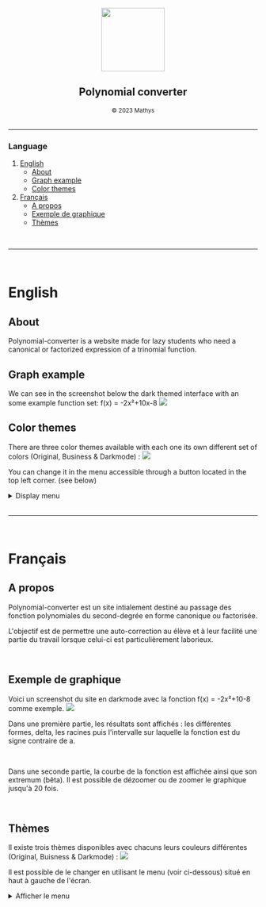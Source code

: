 <br>
<div style="text-align: center;">
    <img src="img/polynomial_icon.svg" width=128px>
    <h2> Polynomial converter </h2>
    <small>&copy; 2023 Mathys</small>
</div>

<br>

***

<summary><h3>Language</h3></summary>
  <ol>
    <li>
      <a href="#english">English</a>
      <ul>
        <li><a href="#about">About</a></li>
        <li><a href="#graph">Graph example</a></li>
        <li><a href="#colors">Color themes</a></li>
      </ul>
    </li>
    <li>
      <a href="#francais">Français</a>
      <ul>
        <li><a href="#a-propos">A propos</a></li>
        <li><a href="#graphique">Exemple de graphique</a></li>
        <li><a href="#themes">Thèmes</a></li>
      </ul>
    </li>
  </ol>
<br>

***

<br>


<h1 id="english">English</h1>


<h2 id="about">About</h2>
Polynomial-converter is a website made for lazy students who need a canonical or factorized expression of a trinomial function.

<br>

<h2 id="graph">Graph example</h2>
We can see in the screenshot below the dark themed interface with an some example function set: f(x) = -2x²+10x-8

<img src="readme_exemple.png">

<br>

<h2 id="colors">Color themes</h2>
There are three color themes available with each one its own different set of colors (Original, Business & Darkmode) :

<img src="readme_themes.png">

 You can change it in the menu accessible through a button located in the top left corner. (see below)

<details>
  <summary>Display menu</summary>
  <img src="readme_menu.png" style="float: left">
</details>

<br>

*** 

<br>

<h1 id="francais">Français</h1>


<h2 id="a-propos">A propos</h2>
Polynomial-converter est un site intialement destiné au passage des fonction polynomiales du second-degrée en forme canonique ou factorisée. 

<br>

L'objectif est de permettre une auto-correction au élève et à leur facilité une partie du travail lorsque celui-ci est particulièrement laborieux.

<br>

<h2 id="graphique"> Exemple de graphique </h2>
Voici un screenshot du site en darkmode avec la fonction f(x) = -2x²+10-8 comme exemple.

<img src="readme_exemple.png">

Dans une première partie, les résultats sont affichés : les différentes formes, delta, les racines puis l'intervalle sur laquelle la fonction est du signe contraire de a.

<br>

Dans une seconde partie, la courbe de la fonction est affichée ainsi que son extremum (bêta). Il est possible de dézoomer ou de zoomer le graphique jusqu'à 20 fois.


<br>

<h2 id="themes">Thèmes</h2>
Il existe trois thèmes disponibles avec chacuns leurs couleurs différentes (Original, Buisness & Darkmode) :

<img src="readme_themes.png">

 Il est possible de le changer en utilisant le menu (voir ci-dessous) situé en haut à gauche de l'écran.
<details>
  <summary>Afficher le menu</summary>
  <img src="readme_menu.png" style="float: left">
</details>